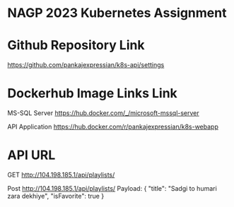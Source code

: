 # NAGP 2023 Kubernetes Assignment

# Github Repository Link
  https://github.com/pankajexpressian/k8s-api/settings

# Dockerhub Image Links Link  
  
  MS-SQL Server 
    https://hub.docker.com/_/microsoft-mssql-server
  
  API Application 
    https://hub.docker.com/r/pankajexpressian/k8s-webapp

# API URL
  
  GET  http://104.198.185.1/api/playlists/
  
  Post http://104.198.185.1/api/playlists/
    Payload:
      {
    "title": "Sadgi to humari zara dekhiye",
    "isFavorite": true
    }